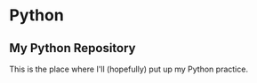 # Python
## My Python Repository
This is the place where I'll (hopefully) put up my Python practice.
